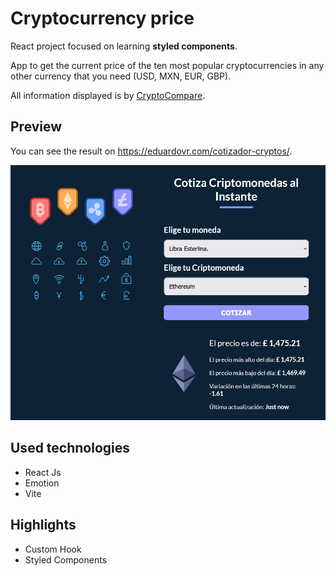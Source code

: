 # Cryptocurrency price

React project focused on learning **styled components**.

App to get the current price of the ten most popular cryptocurrencies in any other currency that you need (USD, MXN, EUR, GBP).

All information displayed is by [CryptoCompare](https://min-api.cryptocompare.com).

## Preview
You can see the result on https://eduardovr.com/cotizador-cryptos/.


![App Screen](./src/assets/img/app_screen.png)

## Used technologies
* React Js
* Emotion
* Vite

## Highlights
* Custom Hook
* Styled Components